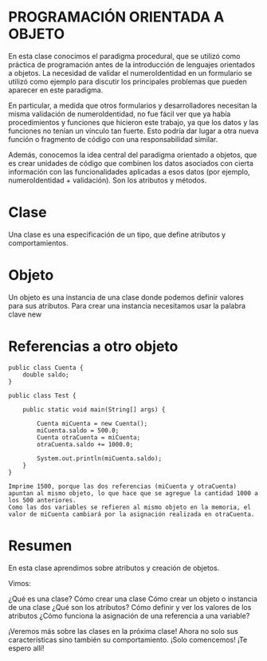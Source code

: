 # PROGRAMACIÓN ORIENTADA A OBJETO

En esta clase conocimos el paradigma procedural, que se utilizó como práctica de programación antes de la introducción de lenguajes orientados a objetos. La necesidad de validar el numeroIdentidad en un formulario se utilizó como ejemplo para discutir los principales problemas que pueden aparecer en este paradigma.

En particular, a medida que otros formularios y desarrolladores necesitan la misma validación de numeroIdentidad, no fue fácil ver que ya había procedimientos y funciones que hicieron este trabajo, ya que los datos y las funciones no tenían un vínculo tan fuerte. Esto podría dar lugar a otra nueva función o fragmento de código con una responsabilidad similar.

Además, conocemos la idea central del paradigma orientado a objetos, que es crear unidades de código que combinen los datos asociados con cierta información con las funcionalidades aplicadas a esos datos (por ejemplo, numeroIdentidad + validación). Son los atributos y métodos.


# Clase
Una clase es una especificación de un tipo, que define atributos y comportamientos.

# Objeto
Un objeto es una instancia de una clase donde podemos definir valores para sus atributos.
Para crear una instancia necesitamos usar la palabra clave new



# Referencias a otro objeto
    public class Cuenta {
        double saldo;
    }

    public class Test {

        public static void main(String[] args) {

            Cuenta miCuenta = new Cuenta();
            miCuenta.saldo = 500.0;
            Cuenta otraCuenta = miCuenta;
            otraCuenta.saldo += 1000.0;

            System.out.println(miCuenta.saldo);
        }
    }

    Imprime 1500, porque las dos referencias (miCuenta y otraCuenta) apuntan al mismo objeto, lo que hace que se agregue la cantidad 1000 a los 500 anteriores.
    Como las dos variables se refieren al mismo objeto en la memoria, el valor de miCuenta cambiará por la asignación realizada en otraCuenta.

# Resumen
En esta clase aprendimos sobre atributos y creación de objetos.

Vimos:

¿Qué es una clase? Cómo crear una clase Cómo crear un objeto o instancia de una clase ¿Qué son los atributos? Cómo definir y ver los valores de los atributos ¿Cómo funciona la asignación de una referencia a una variable?

¡Veremos más sobre las clases en la próxima clase! Ahora no solo sus características sino también su comportamiento. ¡Solo comencemos! ¡Te espero allí!    










